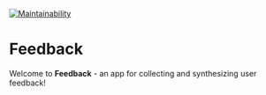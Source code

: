 [![Maintainability](https://api.codeclimate.com/v1/badges/8283e2ca10858a8b5968/maintainability)](https://codeclimate.com/github/mikegfisher/feedback/maintainability)

# Feedback
Welcome to **Feedback** - an app for collecting and synthesizing user feedback!
